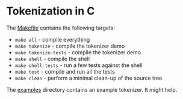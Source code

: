 # Tokenization in C

The [Makefile](Makefile) contains the following targets:

- `make all` - compile everything
- `make tokenize` - compile the tokenizer demo
- `make tokenize-tests` - compile the tokenizer demo
- `make shell` - compile the shell
- `make shell-tests` - run a few tests against the shell
- `make test` - compile and run all the tests
- `make clean` - perform a minimal clean-up of the source tree


The [examples](examples/) directory contains an example tokenizer. It might help.
